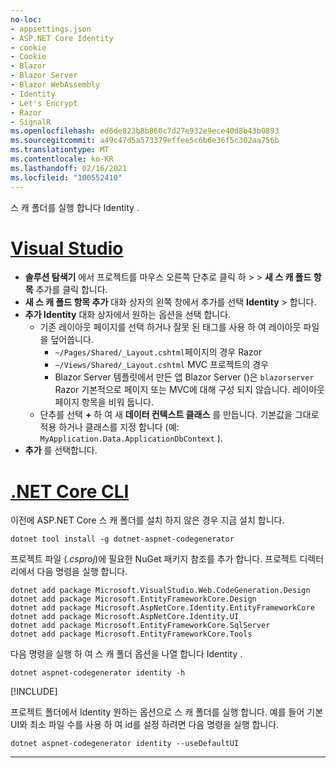 ```yaml
---
no-loc:
- appsettings.json
- ASP.NET Core Identity
- cookie
- Cookie
- Blazor
- Blazor Server
- Blazor WebAssembly
- Identity
- Let's Encrypt
- Razor
- SignalR
ms.openlocfilehash: ed6de823b8b860c7d27e932e9ece40d8b43b0893
ms.sourcegitcommit: a49c47d5a573379effee5c6b6e36f5c302aa756b
ms.translationtype: MT
ms.contentlocale: ko-KR
ms.lasthandoff: 02/16/2021
ms.locfileid: "100552410"
---
```

스 캐 폴더를 실행 합니다 Identity .

# <a name="visual-studio"></a>[Visual Studio](#tab/visual-studio)

* **솔루션 탐색기** 에서 프로젝트를 마우스 오른쪽 단추로 클릭 하 >   >  **새 스 캐 폴드 항목** 추가를 클릭 합니다.
* **새 스 캐 폴드 항목 추가** 대화 상자의 왼쪽 창에서 추가를 선택 **Identity**  >  합니다.
* **추가 Identity** 대화 상자에서 원하는 옵션을 선택 합니다.
  * 기존 레이아웃 페이지를 선택 하거나 잘못 된 태그를 사용 하 여 레이아웃 파일을 덮어씁니다.
    * `~/Pages/Shared/_Layout.cshtml`페이지의 경우 Razor
    * `~/Views/Shared/_Layout.cshtml` MVC 프로젝트의 경우
    * Blazor Server 템플릿에서 만든 앱 Blazor Server ()은 `blazorserver` Razor 기본적으로 페이지 또는 MVC에 대해 구성 되지 않습니다. 레이아웃 페이지 항목을 비워 둡니다.
  * 단추를 선택 **+** 하 여 새 **데이터 컨텍스트 클래스** 를 만듭니다. 기본값을 그대로 적용 하거나 클래스를 지정 합니다 (예: `MyApplication.Data.ApplicationDbContext` ).
* **추가** 를 선택합니다.

# <a name="net-core-cli"></a>[.NET Core CLI](#tab/netcore-cli)

이전에 ASP.NET Core 스 캐 폴더를 설치 하지 않은 경우 지금 설치 합니다.

```dotnetcli
dotnet tool install -g dotnet-aspnet-codegenerator
```

프로젝트 파일 (*.csproj*)에 필요한 NuGet 패키지 참조를 추가 합니다. 프로젝트 디렉터리에서 다음 명령을 실행 합니다.

```dotnetcli
dotnet add package Microsoft.VisualStudio.Web.CodeGeneration.Design
dotnet add package Microsoft.EntityFrameworkCore.Design
dotnet add package Microsoft.AspNetCore.Identity.EntityFrameworkCore
dotnet add package Microsoft.AspNetCore.Identity.UI
dotnet add package Microsoft.EntityFrameworkCore.SqlServer
dotnet add package Microsoft.EntityFrameworkCore.Tools
```

다음 명령을 실행 하 여 스 캐 폴더 옵션을 나열 합니다 Identity .

```dotnetcli
dotnet aspnet-codegenerator identity -h
```

[!INCLUDE[](~/includes/scaffoldTFM.md)]

프로젝트 폴더에서 Identity 원하는 옵션으로 스 캐 폴더를 실행 합니다. 예를 들어 기본 UI와 최소 파일 수를 사용 하 여 id를 설정 하려면 다음 명령을 실행 합니다.

```dotnetcli
dotnet aspnet-codegenerator identity --useDefaultUI
```

---
